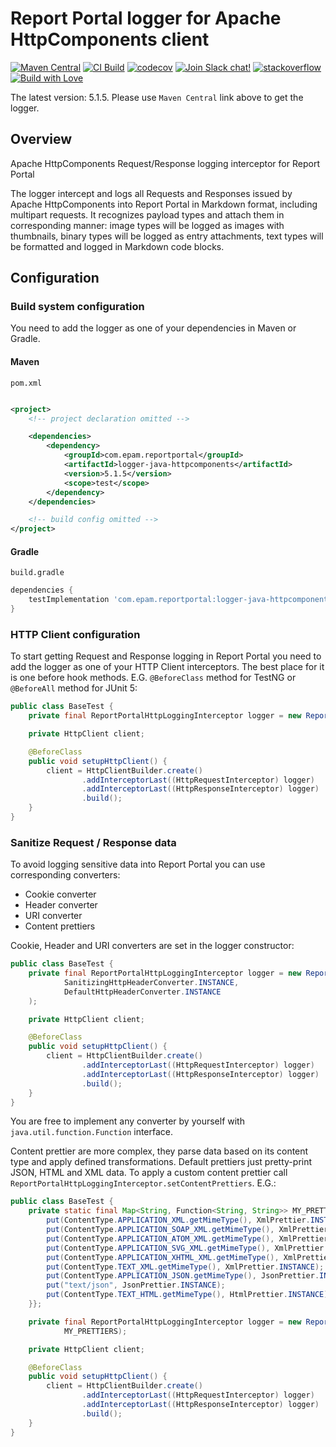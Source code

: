 # Report Portal logger for Apache HttpComponents client

[![Maven Central](https://img.shields.io/maven-central/v/com.epam.reportportal/logger-java-httpcomponents.svg?label=Maven%20Central)](https://central.sonatype.com/artifact/com.epam.reportportal/logger-java-httpcomponents)
[![CI Build](https://github.com/reportportal/logger-java-httpcomponents/actions/workflows/ci.yml/badge.svg)](https://github.com/reportportal/logger-java-httpcomponents/actions/workflows/ci.yml)
[![codecov](https://codecov.io/gh/reportportal/logger-java-httpcomponents/branch/develop/graph/badge.svg?token=X7YWAPK1X5)](https://codecov.io/gh/reportportal/logger-java-httpcomponents)
[![Join Slack chat!](https://img.shields.io/badge/slack-join-brightgreen.svg)](https://slack.epmrpp.reportportal.io/)
[![stackoverflow](https://img.shields.io/badge/reportportal-stackoverflow-orange.svg?style=flat)](http://stackoverflow.com/questions/tagged/reportportal)
[![Build with Love](https://img.shields.io/badge/build%20with-❤%EF%B8%8F%E2%80%8D-lightgrey.svg)](http://reportportal.io?style=flat)

The latest version: 5.1.5. Please use `Maven Central` link above to get the logger.

## Overview

Apache HttpComponents Request/Response logging interceptor for Report Portal

The logger intercept and logs all Requests and Responses issued by Apache HttpComponents into Report Portal in Markdown
format, including multipart requests. It recognizes payload types and attach them in corresponding manner: image types
will be logged as images with thumbnails, binary types will be logged as entry attachments, text types will be formatted
and logged in Markdown code blocks.

## Configuration

### Build system configuration

You need to add the logger as one of your dependencies in Maven or Gradle.

#### Maven

`pom.xml`

```xml

<project>
    <!-- project declaration omitted -->

    <dependencies>
        <dependency>
            <groupId>com.epam.reportportal</groupId>
            <artifactId>logger-java-httpcomponents</artifactId>
            <version>5.1.5</version>
            <scope>test</scope>
        </dependency>
    </dependencies>

    <!-- build config omitted -->
</project>
```

#### Gradle

`build.gradle`

```groovy
dependencies {
    testImplementation 'com.epam.reportportal:logger-java-httpcomponents:5.1.5'
}
```

### HTTP Client configuration

To start getting Request and Response logging in Report Portal you need to add the logger as one of your HTTP Client
interceptors. The best place for it is one before hook methods. E.G. `@BeforeClass` method for TestNG or `@BeforeAll`
method for JUnit 5:

```java
public class BaseTest {
	private final ReportPortalHttpLoggingInterceptor logger = new ReportPortalHttpLoggingInterceptor(LogLevel.INFO);

	private HttpClient client;

	@BeforeClass
	public void setupHttpClient() {
		client = HttpClientBuilder.create()
				.addInterceptorLast((HttpRequestInterceptor) logger)
				.addInterceptorLast((HttpResponseInterceptor) logger)
				.build();
	}
}
```

### Sanitize Request / Response data

To avoid logging sensitive data into Report Portal you can use corresponding converters:

* Cookie converter
* Header converter
* URI converter
* Content prettiers

Cookie, Header and URI converters are set in the logger constructor:

```java
public class BaseTest {
	private final ReportPortalHttpLoggingInterceptor logger = new ReportPortalHttpLoggingInterceptor(LogLevel.INFO,
			SanitizingHttpHeaderConverter.INSTANCE,
			DefaultHttpHeaderConverter.INSTANCE
	);

	private HttpClient client;

	@BeforeClass
	public void setupHttpClient() {
		client = HttpClientBuilder.create()
				.addInterceptorLast((HttpRequestInterceptor) logger)
				.addInterceptorLast((HttpResponseInterceptor) logger)
				.build();
	}
}
```

You are free to implement any converter by yourself with `java.util.function.Function` interface.

Content prettier are more complex, they parse data based on its content type and apply defined transformations. Default
prettiers just pretty-print JSON, HTML and XML data. To apply a custom content prettier call
`ReportPortalHttpLoggingInterceptor.setContentPrettiers`.
E.G.:

```java
public class BaseTest {
	private static final Map<String, Function<String, String>> MY_PRETTIERS = new HashMap<String, Function<String, String>>() {{
		put(ContentType.APPLICATION_XML.getMimeType(), XmlPrettier.INSTANCE);
		put(ContentType.APPLICATION_SOAP_XML.getMimeType(), XmlPrettier.INSTANCE);
		put(ContentType.APPLICATION_ATOM_XML.getMimeType(), XmlPrettier.INSTANCE);
		put(ContentType.APPLICATION_SVG_XML.getMimeType(), XmlPrettier.INSTANCE);
		put(ContentType.APPLICATION_XHTML_XML.getMimeType(), XmlPrettier.INSTANCE);
		put(ContentType.TEXT_XML.getMimeType(), XmlPrettier.INSTANCE);
		put(ContentType.APPLICATION_JSON.getMimeType(), JsonPrettier.INSTANCE);
		put("text/json", JsonPrettier.INSTANCE);
		put(ContentType.TEXT_HTML.getMimeType(), HtmlPrettier.INSTANCE);
	}};

	private final ReportPortalHttpLoggingInterceptor logger = new ReportPortalHttpLoggingInterceptor(LogLevel.INFO).setContentPrettiers(
			MY_PRETTIERS);

	private HttpClient client;

	@BeforeClass
	public void setupHttpClient() {
		client = HttpClientBuilder.create()
				.addInterceptorLast((HttpRequestInterceptor) logger)
				.addInterceptorLast((HttpResponseInterceptor) logger)
				.build();
	}
}
```
